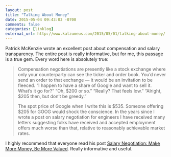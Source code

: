 ```yaml
---
layout: post
title: "Talking About Money"
date: 2015-05-04 09:43:03 -0700
comments: false
categories: [linklog]
external_url: http://www.kalzumeus.com/2015/05/01/talking-about-money/
---
```


Patrick McKenzie wrote an excellent post about compensation and salary transparency. The entire post is really informative, but for me, this passage is a true gem. Every word here is absolutely true:

<!--more-->

> Compensation negotiations are presently like a stock exchange where only your counterparty can see the ticker and order book. You’d never send an order to that exchange — it would be an invitation to be fleeced. “I happen to have a share of Google and want to sell it. What’s it go for?” “Oh, $200 or so.” “Really? That feels low.” “Alright, $205 then, but don’t be greedy.”
>
> The spot price of Google when I write this is $535. Someone offering $205 for GOOG would shock the conscience. In the years since I wrote a post on salary negotiation for engineers I have received many letters suggesting folks have received and accepted employment offers much worse than that, relative to reasonably achievable market rates.


I highly recommend that everyone read his post [Salary Negotiation: Make More Money, Be More Valued](http://www.kalzumeus.com/2012/01/23/salary-negotiation/). Really informative and useful.
